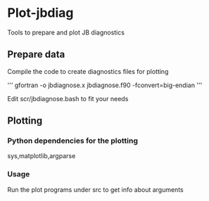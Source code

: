 # Plot-jbdiag

Tools to prepare and plot JB diagnostics

## Prepare data

Compile the code to create diagnostics files for plotting

'''
gfortran -o jbdiagnose.x jbdiagnose.f90 -fconvert=big-endian
'''

Edit scr/jbdiagnose.bash to fit your needs



## Plotting
### Python dependencies for the plotting
sys,matplotlib,argparse

### Usage

Run the plot programs under src to get info about arguments

